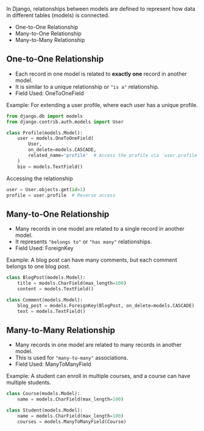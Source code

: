 In Django, relationships between models are defined to represent how data in different tables (models) is connected. 
- One-to-One Relationship
- Many-to-One Relationship
- Many-to-Many Relationship

## One-to-One Relationship
- Each record in one model is related to **exactly one** record in another model. 
- It is similar to a unique relationship or `"is a"` relationship.
- Field Used: OneToOneField

Example: For extending a user profile, where each user has a unique profile.
```python
from django.db import models
from django.contrib.auth.models import User

class Profile(models.Model):
    user = models.OneToOneField(
        User,
        on_delete=models.CASCADE,
        related_name='profile'  # Access the profile via `user.profile`
    )
    bio = models.TextField()
```

Accessing the relationship
```python
user = User.objects.get(id=1)
profile = user.profile  # Reverse access
```

## Many-to-One Relationship
- Many records in one model are related to a single record in another model. 
- It represents `"belongs to"` or `"has many"` relationships.
- Field Used: ForeignKey

Example: A blog post can have many comments, but each comment belongs to one blog post.

```python
class BlogPost(models.Model):
    title = models.CharField(max_length=100)
    content = models.TextField()

class Comment(models.Model):
    blog_post = models.ForeignKey(BlogPost, on_delete=models.CASCADE)
    text = models.TextField()

```

## Many-to-Many Relationship
- Many records in one model are related to many records in another model. 
- This is used for `"many-to-many"` associations.
- Field Used: ManyToManyField

Example: A student can enroll in multiple courses, and a course can have multiple students.

```python
class Course(models.Model):
    name = models.CharField(max_length=100)

class Student(models.Model):
    name = models.CharField(max_length=100)
    courses = models.ManyToManyField(Course)

```
